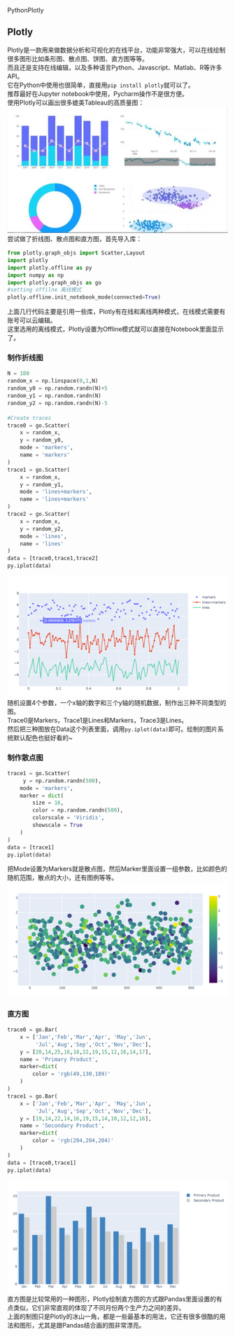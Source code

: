 PythonPlotly
<a name="c9dLb"></a>
## Plotly
Plotly是一款用来做数据分析和可视化的在线平台，功能非常强大，可以在线绘制很多图形比如条形图、散点图、饼图、直方图等等。<br />而且还是支持在线编辑，以及多种语言Python、Javascript、Matlab、R等许多API。<br />它在Python中使用也很简单，直接用`pip install plotly`就可以了。<br />推荐最好在Jupyter notebook中使用，Pycharm操作不是很方便。<br />使用Plotly可以画出很多媲美Tableau的高质量图：<br />![Plotly制图](./img/1675297986108-a148850b-b1db-4cbd-88e7-06f9ea76259b.jpeg "Plotly制图")<br />尝试做了折线图、散点图和直方图，首先导入库：
```python
from plotly.graph_objs import Scatter,Layout
import plotly
import plotly.offline as py
import numpy as np
import plotly.graph_objs as go
#setting offilne 离线模式
plotly.offline.init_notebook_mode(connected=True)
```
上面几行代码主要是引用一些库，Plotly有在线和离线两种模式，在线模式需要有账号可以云编辑。<br />这里选用的离线模式，Plotly设置为Offline模式就可以直接在Notebook里面显示了。
<a name="wjUNx"></a>
### 制作折线图
```python
N = 100
random_x = np.linspace(0,1,N)
random_y0 = np.random.randn(N)+5
random_y1 = np.random.randn(N)
random_y2 = np.random.randn(N)-5

#Create traces
trace0 = go.Scatter(
    x = random_x,
    y = random_y0,
    mode = 'markers',
    name = 'markers'
)
trace1 = go.Scatter(
    x = random_x,
    y = random_y1,
    mode = 'lines+markers',
    name = 'lines+markers'
)
trace2 = go.Scatter(
    x = random_x,
    y = random_y2,
    mode = 'lines',
    name = 'lines'
)
data = [trace0,trace1,trace2]
py.iplot(data)
```
![折线图](./img/1675297986061-40f115b8-a452-4034-9742-8e9e91a6d005.png "折线图")<br />随机设置4个参数，一个x轴的数字和三个y轴的随机数据，制作出三种不同类型的图。<br />Trace0是Markers，Trace1是Lines和Markers，Trace3是Lines。<br />然后把三种图放在Data这个列表里面，调用`py.iplot(data)`即可。绘制的图片系统默认配色也挺好看的~
<a name="vQLX0"></a>
### 制作散点图
```python
trace1 = go.Scatter(
     y = np.random.randn(500),
    mode = 'markers',
    marker = dict(
        size = 16,
        color = np.random.randn(500),
        colorscale = 'Viridis',
        showscale = True
    )
)
data = [trace1]
py.iplot(data)
```
把Mode设置为Markers就是散点图，然后Marker里面设置一组参数，比如颜色的随机范围，散点的大小，还有图例等等。<br />![散点图](./img/1675297986068-35906299-a078-4e7a-8656-60fc08e7a737.png "散点图")
<a name="jiSDX"></a>
### 直方图
```python
trace0 = go.Bar(
    x = ['Jan','Feb','Mar','Apr', 'May','Jun',
         'Jul','Aug','Sep','Oct','Nov','Dec'],
    y = [20,14,25,16,18,22,19,15,12,16,14,17],
    name = 'Primary Product',
    marker=dict(
        color = 'rgb(49,130,189)'
    )
)
trace1 = go.Bar(
    x = ['Jan','Feb','Mar','Apr', 'May','Jun',
         'Jul','Aug','Sep','Oct','Nov','Dec'],
    y = [19,14,22,14,16,19,15,14,10,12,12,16],
    name = 'Secondary Product',
    marker=dict(
        color = 'rgb(204,204,204)'
    )
)
data = [trace0,trace1]
py.iplot(data)
```
![直方图](./img/1675298880623-b8f59a7c-4ad3-4e99-ae45-8e16d04d1057.png "直方图")<br />直方图是比较常用的一种图形，Plotly绘制直方图的方式跟Pandas里面设置的有点类似，它们非常直观的体现了不同月份两个生产力之间的差异。<br />上面的制图只是Plotly的冰山一角，都是一些最基本的用法，它还有很多很酷的用法和图形，尤其是跟Pandas结合画的图非常漂亮。

